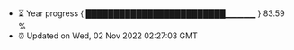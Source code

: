 - ⏳ Year progress { █████████████████████████▁▁▁▁▁ } 83.59 %
- ⏰ Updated on Wed, 02 Nov 2022 02:27:03 GMT

